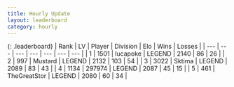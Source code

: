 ```yaml
---
title: Hourly Update
layout: leaderboard
category: hourly
---
```


{: .leaderboard}
| Rank | LV | Player | Division | Elo | Wins | Losses |
| --- | --- | --- | --- | --- | --- | --- |
| <span data-change="0">1</span> | 1501 | <span title="ID: 41925">lucapoke</span> | LEGEND | <span data-change="0">2140</span> | <span data-change="0">86</span> | <span data-change="0">26</span> |
| <span data-change="0">2</span> | 997 | <span title="ID: 611082">Mustard</span> | LEGEND | <span data-change="0">2132</span> | <span data-change="0">103</span> | <span data-change="0">54</span> |
| <span data-change="3">3</span> | 3022 | <span title="ID: 353063">Sktima</span> | LEGEND | <span data-change="20">2089</span> | <span data-change="4">83</span> | <span data-change="0">43</span> |
| <span data-change="-1">4</span> | 1134 | <span title="ID: 544038">297974</span> | LEGEND | <span data-change="0">2087</span> | <span data-change="0">45</span> | <span data-change="0">15</span> |
| <span data-change="-1">5</span> | 461 | <span title="ID: 554953">TheGreatStor</span> | LEGEND | <span data-change="0">2080</span> | <span data-change="0">60</span> | <span data-change="0">34</span> |